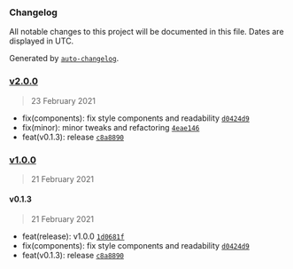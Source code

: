 ### Changelog

All notable changes to this project will be documented in this file. Dates are displayed in UTC.

Generated by [`auto-changelog`](https://github.com/CookPete/auto-changelog).

### [v2.0.0](https://github.com/backbonecabal/sushiswap-gas-watcher/compare/v1.0.0...v2.0.0)

> 23 February 2021

- fix(components): fix style components and readability [`d0424d9`](https://github.com/backbonecabal/sushiswap-gas-watcher/commit/d0424d97c5638130d47739862350aea1218bd0a8)
- fix(minor): minor tweaks and refactoring [`4eae146`](https://github.com/backbonecabal/sushiswap-gas-watcher/commit/4eae146c53cad7c2f5b774c477c700baa3cbdada)
- feat(v0.1.3): release [`c8a8890`](https://github.com/backbonecabal/sushiswap-gas-watcher/commit/c8a88904b68d8a8ae8c67ee3c864a4b76faf2776)

### [v1.0.0](https://github.com/backbonecabal/sushiswap-gas-watcher/compare/v0.1.3...v1.0.0)

> 21 February 2021

#### v0.1.3

> 21 February 2021

- feat(release): v1.0.0 [`1d0681f`](https://github.com/backbonecabal/sushiswap-gas-watcher/commit/1d0681f6bcb3122d262267b6a112cb32daa1b7bf)
- fix(components): fix style components and readability [`d0424d9`](https://github.com/backbonecabal/sushiswap-gas-watcher/commit/d0424d97c5638130d47739862350aea1218bd0a8)
- feat(v0.1.3): release [`c8a8890`](https://github.com/backbonecabal/sushiswap-gas-watcher/commit/c8a88904b68d8a8ae8c67ee3c864a4b76faf2776)
